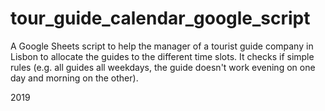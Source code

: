 # tour_guide_calendar_google_script
A Google Sheets script to help the manager of a tourist guide company in Lisbon to allocate the guides to the different time slots. It checks if simple rules (e.g. all guides all weekdays, the guide doesn't work evening on one day and morning on the other).

2019
